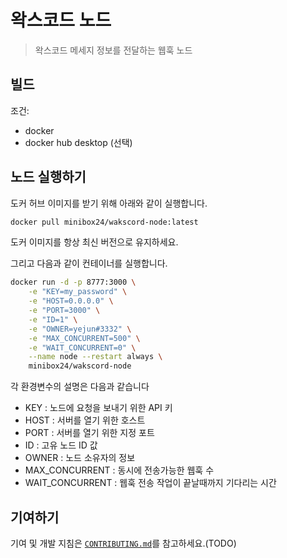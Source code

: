 # 왁스코드 노드

> 왁스코드 메세지 정보를 전달하는 웹훅 노드

## 빌드

조건:

-   docker
-   docker hub desktop (선택)

## 노드 실행하기

도커 허브 이미지를 받기 위해 아래와 같이 실행합니다.

```sh
docker pull minibox24/wakscord-node:latest
```

도커 이미지를 항상 최신 버전으로 유지하세요.

그리고 다음과 같이 컨테이너를 실행합니다.

```sh
docker run -d -p 8777:3000 \
    -e "KEY=my_password" \
    -e "HOST=0.0.0.0" \
    -e "PORT=3000" \
    -e "ID=1" \
    -e "OWNER=yejun#3332" \
    -e "MAX_CONCURRENT=500" \
    -e "WAIT_CONCURRENT=0" \
    --name node --restart always \
    minibox24/wakscord-node
```

각 환경변수의 설명은 다음과 같습니다

-   KEY : 노드에 요청을 보내기 위한 API 키
-   HOST : 서버를 열기 위한 호스트
-   PORT : 서버를 열기 위한 지정 포트
-   ID : 고유 노드 ID 값
-   OWNER : 노드 소유자의 정보
-   MAX_CONCURRENT : 동시에 전송가능한 웹훅 수
-   WAIT_CONCURRENT : 웹훅 전송 작업이 끝날때까지 기다리는 시간

## 기여하기

기여 및 개발 지침은 [`CONTRIBUTING.md`](CONTRIBUTING.md)를 참고하세요.(TODO)
